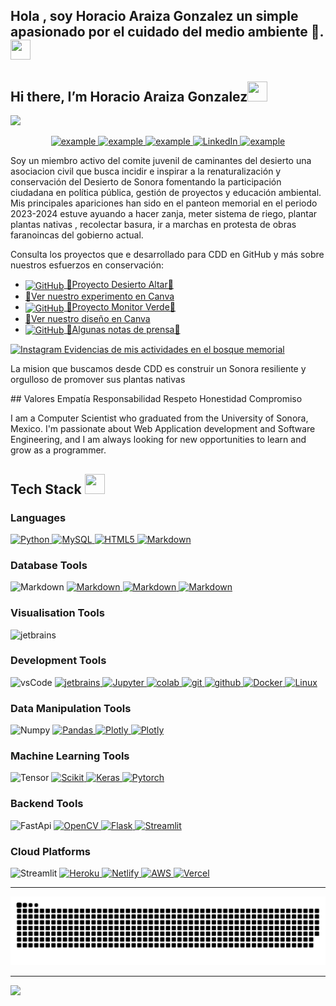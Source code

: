 ## Hola , soy  Horacio Araiza Gonzalez un simple apasionado por el cuidado del medio ambiente 🌳. <img src = "https://raw.githubusercontent.com/MartinHeinz/MartinHeinz/master/wave.gif" width = 32px height = 32px> 

## Hi there, I’m  Horacio Araiza Gonzalez<img src = "https://raw.githubusercontent.com/MartinHeinz/MartinHeinz/master/wave.gif" width = 32px height = 32px> 
<p>
  <a href="https://github.com/ErikFantomex"><img src="https://readme-typing-svg.herokuapp.com?&font=IBM+Plex+Sans&color=abcdef&size=20&lines=Welcome+to+my+GitHub+Profile!;Ambientalista+de+corazon+programador+de+profesion;I'm+a+Data+Scientist;I'm+also+studying+Computer+Science" /></a>
</p>

<p align ="center">
  <a  href="https://caminantesdeldesierto.org/" target="_blank">
    <img src="https://img.shields.io/badge/My_Website-000000?style=for-the-badge&logo=Microsoft-edge&logoColor=white" alt="example"/>
  </a>
  <a href="https://caminantesdeldesierto.org/" target="_blank">
      <img src="https://img.shields.io/badge/Hashnode-2962FF?style=for-the-badge&logo=hashnode&logoColor=white" alt="example"/>
  </a>	
  <a href="mailto:horacio.araiza.gonzalez@gmail.com?subject=Feedback%20From%20Github&body=Hello," target="_blank">
    <img src="https://img.shields.io/badge/Gmail-D14836?style=for-the-badge&logo=gmail&logoColor=white" alt="example"/>
  </a>
   <a href="https://www.linkedin.com/in/horacio-araiza-gonzalez-3461a51b1/" target="_blank">
    <img alt="LinkedIn" src="https://img.shields.io/badge/LinkedIn-0077B5?style=for-the-badge&logo=linkedin&logoColor=white">
  </a>   
 
  </a>  


  <a href="https://medium.com/@a217213318" target="_blank">
      <img src="https://img.shields.io/badge/Medium-black.svg?style=for-the-badge&logo=Medium&logoColor=white" alt="example"/>
    </a>
  </p>

<p>

Soy un miembro activo del comite juvenil de caminantes del desierto una asociacion civil que busca incidir e inspirar a la renaturalización y conservación del Desierto de Sonora fomentando la participación ciudadana en política pública, gestión de proyectos y educación ambiental.
Mis principales apariciones han sido en el panteon memorial en el periodo 2023-2024 estuve ayuando a hacer zanja, meter sistema de riego, plantar plantas nativas , recolectar basura, ir a marchas en protesta de obras faranoincas del gobierno actual.

</p>


<p>Consulta los proyectos que e desarrollado para CDD en GitHub y más sobre nuestros esfuerzos en conservación:</p>
<ul>
    <li>
        <a href="https://github.com/ErikFantomex/Desierto_altar" target="_blank">
            <img alt="GitHub" src="https://upload.wikimedia.org/wikipedia/commons/9/91/Octicons-mark-github.svg" style="width: 20px; height: 20px; vertical-align: middle;">
            🌳Proyecto Desierto Altar🌱
        </a>
    </li>
	<li>
		        <a href="https://www.canva.com/design/DAGIakwAwKE/qgtUx3p3yYSl7YuAMoPfmA/edit?utm_content=DAGIakwAwKE&utm_campaign=designshare&utm_medium=link2&utm_source=sharebutton
" target="_blank">
            📝Ver nuestro experimento en Canva
        </a>

	
</li>
    <li>
        <a href="https://github.com/ErikFantomex/Monitor_Verde" target="_blank">
            <img alt="GitHub" src="https://upload.wikimedia.org/wikipedia/commons/9/91/Octicons-mark-github.svg" style="width: 20px; height: 20px; vertical-align: middle;">
            🌳Proyecto Monitor Verde🌱
        </a>
    </li>
    <li>
        <a href="https://www.canva.com/design/DAGJvhXVmOk/SzfCAE5TCCK-IEE93swZbA/edit?utm_content=DAGJvhXVmOk&utm_campaign=designshare&utm_medium=link2&utm_source=sharebutton" target="_blank">
            📝Ver nuestro diseño en Canva
        </a>
    </li>
	    <li>
        <a href="https://github.com/ErikFantomex/Caminantes_del_desierto" target="_blank">
            <img alt="GitHub" src="https://upload.wikimedia.org/wikipedia/commons/9/91/Octicons-mark-github.svg" style="width: 20px; height: 20px; vertical-align: middle;">
            🌳Algunas notas de prensa🌱
        </a>
    </li>

</ul>


<a href="https://www.instagram.com/cddesierto/" target="_blank">
    <img alt="Instagram" src="https://upload.wikimedia.org/wikipedia/commons/a/a5/Instagram_icon.png" style="width: 20px; height: 20px;">
	Evidencias de mis actividades en el bosque memorial 
</a>

<p>
La mision que buscamos desde CDD es construir un Sonora resiliente y orgulloso de promover sus plantas nativas
</p>

<p>
## Valores
Empatía
Responsabilidad
Respeto
Honestidad
Compromiso
</p>

<p >I am a Computer Scientist who graduated from the University of Sonora, Mexico. I'm passionate about Web Application development and Software Engineering, and I am always looking for new opportunities to learn and grow as a programmer.
</p>


## Tech Stack <img src = "https://media2.giphy.com/media/QssGEmpkyEOhBCb7e1/giphy.gif?cid=ecf05e47a0n3gi1bfqntqmob8g9aid1oyj2wr3ds3mg700bl&rid=giphy.gif" width = 32px height = 32px> 

### Languages 
<p align="left">
  <a href="https://www.python.org" target="_blank">
    <img alt="Python" src="https://img.shields.io/badge/Python-3776AB?style=for-the-badge&logo=python&logoColor=white">
  </a>
  
  <a href="https://www.mysql.com/">
	<img alt="MySQL" src="https://img.shields.io/badge/SQL-CC2927?style=for-the-badge&logo=microsoft%20sql%20server&logoColor=white">
  </a>

  <a href="" target="_blank">
    <img alt="HTML5" src="https://img.shields.io/badge/html5-%23E34F26.svg?style=for-the-badge&logo=html5&logoColor=white">
  </a>
 
  <a href="" target="_blank">
    <img alt="Markdown" src="https://img.shields.io/badge/markdown-%23000000.svg?style=for-the-badge&logo=markdown&logoColor=white">
  </a>
</p>

### Database Tools
<p
     <a href="" target="_blank">
    <img alt="Markdown" src="https://img.shields.io/badge/Microsoft%20SQL%20Sever-CC2927?style=for-the-badge&logo=microsoft%20sql%20server&logoColor=white">
  </a>
    <a href="" target="_blank">
    <img alt="Markdown" src="https://img.shields.io/badge/mysql-%2300f.svg?style=for-the-badge&logo=mysql&logoColor=white">
  </a>
    <a href="" target="_blank">
    <img alt="Markdown" src="https://img.shields.io/badge/postgres-%23316192.svg?style=for-the-badge&logo=postgresql&logoColor=white">
  </a>
    <a href="" target="_blank">
    <img alt="Markdown" src="https://img.shields.io/badge/sqlite-%2307405e.svg?style=for-the-badge&logo=sqlite&logoColor=white">
  </a>

</p>
  
### Visualisation Tools
<p  
  <a href="" target="_blank">
    <img src="https://img.shields.io/badge/PowerBI-F2C811?style=for-the-badge&logo=Power%20BI&logoColor=white" alt="jetbrains" />
  </a>
</p>
  
### Development Tools
<p
  <a href="https://code.visualstudio.com/" target="_blank">
    <img src="https://img.shields.io/badge/vscode-007ACC.svg?style=for-the-badge&logo=visualstudiocode&logoColor=white" alt="vsCode"/> 
  </a>
  <a href="https://www.jetbrains.com/" target="_blank">
    <img src="https://img.shields.io/badge/PyCharm-000000.svg?&style=for-the-badge&logo=PyCharm&logoColor=white" alt="jetbrains" />
  </a>
   <a href="https://jupyter.org/" target="_blank">
    <img alt="Jupyter" src="https://img.shields.io/badge/Jupyter-F37626.svg?&style=for-the-badge&logo=Jupyter&logoColor=white">
  </a>
  <a href="https://colab.research.google.com/" target="_blank">
    <img alt="colab" src="https://img.shields.io/badge/Colab-F9AB00?style=for-the-badge&logo=googlecolab&color=525252">
  </a>
  <a href="https://git-scm.com/" target="_blank">
    <img src="https://img.shields.io/badge/git-F05032.svg?style=for-the-badge&logo=git&logoColor=white"
      alt="git"/>
  </a>
  <a href="https://github.com/ELanza-48" target="_blank">
    <img src="https://img.shields.io/badge/github-181717.svg?style=for-the-badge&logo=github&logoColor=white" alt="github" />
  </a>
  <a href="https://docker.com/" target="_blank">
    <img alt="Docker" src="https://img.shields.io/badge/Docker-blue.svg?&style=for-the-badge&logo=Docker&logoColor=white">
  </a>
  <a href="https://linux.com/" target="_blank">
    <img alt="Linux" src="https://img.shields.io/badge/Linux-FCC624?style=for-the-badge&logo=linux&logoColor=black">
  </a>
  
</p>


### Data Manipulation Tools
<p  
  <a href="https://numpy.org/" target="_blank">
    <img alt="Numpy" src="https://img.shields.io/badge/Numpy-777BB4?style=for-the-badge&logo=numpy&logoColor=white">
  </a>

   <a href="https://pandas.pydata.org/" target="_blank">
    <img alt="Pandas" src="https://img.shields.io/badge/Pandas-2C2D72?style=for-the-badge&logo=pandas&logoColor=white">
  </a>

   <a href="https://plotly.com/" target="_blank">
    <img alt="Plotly" src="https://img.shields.io/badge/Plotly-239120?style=for-the-badge&logo=plotly&logoColor=white">
  </a>
  <a href="https://plotly.com/" target="_blank">
    <img alt="Plotly" src="https://img.shields.io/badge/SciPy-%230C55A5.svg?style=for-the-badge&logo=scipy&logoColor=%white">
  </a>

 </p>
  

### Machine Learning Tools
<p
   <a href="" target="_blank">
    <img alt="Tensor" src="https://img.shields.io/badge/TensorFlow-FF6F00?style=for-the-badge&logo=tensorflow&logoColor=white">
  </a>

   <a href="https://scikit-learn.org/" target="_blank">
    <img alt="Scikit" src="https://img.shields.io/badge/scikit_learn-F7931E?style=for-the-badge&logo=scikit-learn&logoColor=white">
   </a>

   <a href="https://keras.io/" target="_blank">
    <img alt="Keras" src="https://img.shields.io/badge/Keras-D00000?style=for-the-badge&logo=Keras&logoColor=white">
   </a>

   <a href="https://pytorch.org/" target="_blank">
    <img alt="Pytorch" src="https://img.shields.io/badge/Pytorch-red?style=for-the-badge&logo=Pytorch&logoColor=white">
   </a>


 </p>

### Backend Tools
<p
  
  <a href="" target="_blank">
    <img alt="FastApi" src="https://img.shields.io/badge/FastAPI-005571?style=for-the-badge&logo=fastapi">
  </a>
  <a href="https://opencv.org/" target="_blank">
    <img alt="OpenCV" src="https://img.shields.io/badge/OpenCV-27338e?style=for-the-badge&logo=OpenCV&logoColor=white">
  </a>
  <a href="" target="_blank">
    <img alt="Flask" src="https://img.shields.io/badge/flask-%23000.svg?style=for-the-badge&logo=flask&logoColor=white">
  </a>
  <a href="https://streamlit.io/" target="_blank">
    <img alt="Streamlit" src="https://img.shields.io/badge/Streamlit-FF4B4B?style=for-the-badge&logo=Streamlit&logoColor=white">
  </a>


 </p>
 
 ### Cloud Platforms
<p
   
  <a href="https://streamlit.io/" target="_blank">
    <img alt="Streamlit" src="https://img.shields.io/badge/Streamlit-Cloud-FF4B4B?style=for-the-badge&logo=Streamlit&logoColor=white">
  </a>
  <a href="" target="_blank">
    <img alt="Heroku" src="https://img.shields.io/badge/heroku-%23430098.svg?style=for-the-badge&logo=heroku&logoColor=white">
  </a>
   <a href="" target="_blank">
    <img alt="Netlify" src="https://img.shields.io/badge/netlify-%23000000.svg?style=for-the-badge&logo=netlify&logoColor=#00C7B7">
  </a> 
  <a href="" target="_blank">
    <img alt="AWS" src="https://img.shields.io/badge/Amazon_AWS-FF9900?style=for-the-badge&logo=amazonaws&logoColor=white">
  </a>
  <a href="" target="_blank">
    <img alt="Vercel" src="https://img.shields.io/badge/Vercel-000000?style=for-the-badge&logo=vercel&logoColor=white">
  </a>





  
</p>
 

<!--
### Automation Tools
<p
  <a href="https://www.selenium.dev/" target="_blank">
    <img alt="Selenium" src="https://img.shields.io/badge/Selenium-43B02A?style=for-the-badge&logo=Selenium&logoColor=white">
  </a>
  <a href="https://www.selenium.dev/" target="_blank">
    <img alt="Arduino" src="https://img.shields.io/badge/-Arduino-00979D?style=for-the-badge&logo=Arduino&logoColor=white">
  </a>

 </p>

-->

----

<p align="center">
  <img  src="https://raw.githubusercontent.com/Elanza-48/Elanza-48/main/resources/img/github-contribution-grid-snake.svg"
    alt="example" />
</p>

------
![](https://hit.yhype.me/github/profile?user_id=101701760)



<!---
## About Me
- 👀 I’m interested in Python programming
- 🌱 I’m currently learning Machine Learning and Data Science using python
- 💞️ I’m looking to collaborate on any development project 
- 📫 How to reach me: horacio.araiza.gonzalez@gmail.com
- >


